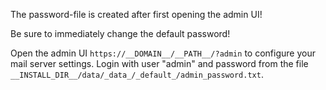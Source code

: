 The password-file is created after first opening the admin UI!

Be sure to immediately change the default password!

Open the admin UI `https://__DOMAIN__/__PATH__/?admin` to configure your mail server settings. Login with user "admin" and password from the file `__INSTALL_DIR__/data/_data_/_default_/admin_password.txt`.
